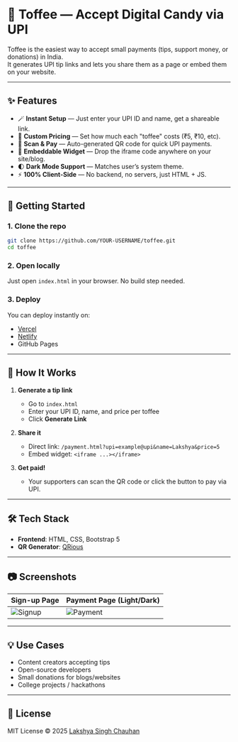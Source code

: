 # 🍬 Toffee — Accept Digital Candy via UPI

Toffee is the easiest way to accept small payments (tips, support money, or donations) in India.  
It generates UPI tip links and lets you share them as a page or embed them on your website.

---

## ✨ Features

- 🪄 **Instant Setup** — Just enter your UPI ID and name, get a shareable link.
- 💸 **Custom Pricing** — Set how much each "toffee" costs (₹5, ₹10, etc).
- 📱 **Scan & Pay** — Auto-generated QR code for quick UPI payments.
- 🎨 **Embeddable Widget** — Drop the iframe code anywhere on your site/blog.
- 🌓 **Dark Mode Support** — Matches user’s system theme.
- ⚡ **100% Client-Side** — No backend, no servers, just HTML + JS.

---

## 🚀 Getting Started

### 1. Clone the repo
```bash
git clone https://github.com/YOUR-USERNAME/toffee.git
cd toffee
````

### 2. Open locally

Just open `index.html` in your browser. No build step needed.

### 3. Deploy

You can deploy instantly on:

* [Vercel](https://vercel.com)
* [Netlify](https://netlify.com)
* GitHub Pages

---

## 📖 How It Works

1. **Generate a tip link**

   * Go to `index.html`
   * Enter your UPI ID, name, and price per toffee
   * Click **Generate Link**

2. **Share it**

   * Direct link: `/payment.html?upi=example@upi&name=Lakshya&price=5`
   * Embed widget: `<iframe ...></iframe>`

3. **Get paid!**

   * Your supporters can scan the QR code or click the button to pay via UPI.

---

## 🛠️ Tech Stack

* **Frontend**: HTML, CSS, Bootstrap 5
* **QR Generator**: [QRious](https://github.com/neocotic/qrious)

---

## 📷 Screenshots

| Sign-up Page               | Payment Page (Light/Dark)    |
| -------------------------- | ---------------------------- |
| ![Signup](docs/signup.png) | ![Payment](docs/payment.png) |

---

## 💡 Use Cases

* Content creators accepting tips
* Open-source developers
* Small donations for blogs/websites
* College projects / hackathons

---

## 📝 License

MIT License © 2025 [Lakshya Singh Chauhan](https://lakshyasinghchauhan.com)
